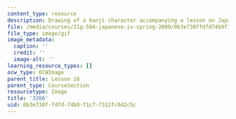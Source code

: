 ```yaml
---
content_type: resource
description: Drawing of a kanji character accompanying a lesson on Japanese.
file: /media/courses/21g-504-japanese-iv-spring-2009/0b3e738ffdfd74b9f1c77312fc9d2c5c_3266.gif
file_type: image/gif
image_metadata:
  caption: ''
  credit: ''
  image-alt: ''
learning_resource_types: []
ocw_type: OCWImage
parent_title: Lesson 18
parent_type: CourseSection
resourcetype: Image
title: '3266'
uid: 0b3e738f-fdfd-74b9-f1c7-7312fc9d2c5c
---
```

